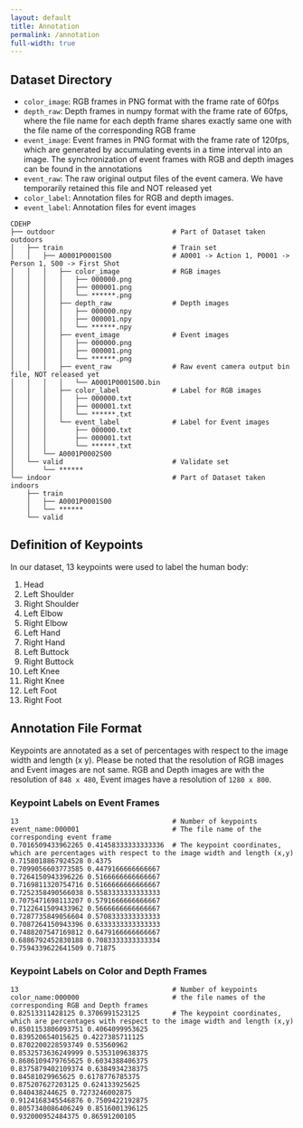 ```yaml
---
layout: default
title: Annotation
permalink: /annotation
full-width: true
---
```


## Dataset Directory

* `color_image`: RGB frames in PNG format with the frame rate of 60fps
* `depth_raw`: Depth frames in numpy format with the frame rate of 60fps, where the file name for each depth frame shares exactly same one with the file name of the corresponding RGB frame 
* `event_image`: Event frames in PNG format with the frame rate of 120fps, which are generated by accumulating events in a time interval into an image. The synchronization of event frames with RGB and depth images can be found in the annotations
* `event_raw`: The raw original output files of the event camera. We have temporarily retained this file and NOT released yet
* `color_label`: Annotation files for RGB and depth images.
* `event_label`: Annotation files for event images

```
CDEHP
├── outdoor                             # Part of Dataset taken outdoors
│   ├── train                           # Train set
│   │   ├── A0001P0001S00               # A0001 -> Action 1, P0001 -> Person 1, S00 -> First Shot
│   │   │   ├── color_image             # RGB images
│   │   │   │   ├── 000000.png
│   │   │   │   ├── 000001.png
│   │   │   │   └── ******.png
│   │   │   ├── depth_raw               # Depth images
│   │   │   │   ├── 000000.npy
│   │   │   │   ├── 000001.npy
│   │   │   │   └── ******.npy
│   │   │   ├── event_image             # Event images
│   │   │   │   ├── 000000.png
│   │   │   │   ├── 000001.png
│   │   │   │   └── ******.png
│   │   │   ├── event_raw               # Raw event camera output bin file, NOT released yet
│   │   │   │   └── A0001P0001S00.bin
│   │   │   ├── color_label             # Label for RGB images
│   │   │   │   ├── 000000.txt
│   │   │   │   ├── 000001.txt
│   │   │   │   └── ******.txt
│   │   │   └── event_label             # Label for Event images
│   │   │       ├── 000000.txt
│   │   │       ├── 000001.txt
│   │   │       └── ******.txt
│   │   └── A0001P0002S00
│   └── valid                           # Validate set
│       └── ******
└── indoor                              # Part of Dataset taken indoors
    ├── train
    │   ├── A0001P0001S00
    │   └── ******
    └── valid
```

## Definition of Keypoints

In our dataset, 13 keypoints were used to label the human body:

  1. Head
  2. Left Shoulder
  3. Right Shoulder
  4. Left Elbow
  5. Right Elbow
  6. Left Hand
  7. Right Hand
  8. Left Buttock
  9. Right Buttock
  10. Left Knee
  11. Right Knee
  12. Left Foot
  13. Right Foot

## Annotation File Format

Keypoints are annotated as a set of percentages with respect to the image width and length (x y). Please be noted that the resolution of RGB images and Event images are not same. RGB and Depth images are with the resolution of `848 x 480`, Event images have a resolution of `1280 x 800`.

### Keypoint Labels on Event Frames

```
13                                      # Number of keypoints
event_name:000001                       # The file name of the corresponding event frame
0.7016509433962265 0.41458333333333336  # The keypoint coordinates, which are percentages with respect to the image width and length (x,y)
0.7158018867924528 0.4375
0.7099056603773585 0.4479166666666667
0.7264150943396226 0.5166666666666667
0.7169811320754716 0.5166666666666667
0.7252358490566038 0.5583333333333333
0.7075471698113207 0.5791666666666667
0.7122641509433962 0.5666666666666667
0.7287735849056604 0.5708333333333333
0.7087264150943396 0.6333333333333333
0.7488207547169812 0.6479166666666667
0.6886792452830188 0.7083333333333334
0.7594339622641509 0.71875
```

### Keypoint Labels on Color and Depth Frames

```
13                                      # Number of keypoints
color_name:000000                       # the file names of the corresponding RGB and Depth frames
0.82513311428125 0.3706991523125        # The keypoint coordinates, which are percentages with respect to the image width and length (x,y)
0.8501153806093751 0.4064099953625
0.839520654015625 0.4227385711125
0.8702200228593749 0.53560962
0.8532573636249999 0.5353109638375
0.8686109479765625 0.6034388406375
0.8375879402109374 0.6384934238375
0.84581029965625 0.6178776785375
0.875207627203125 0.624133925625
0.840438244625 0.7273246002875
0.9124168345546876 0.7509422192875
0.8057340086406249 0.8516001396125
0.932000952484375 0.86591200105
```

